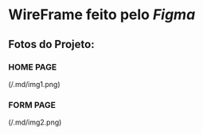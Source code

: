 # WireFrame feito pelo *Figma* #

## Fotos do Projeto: ##

### HOME PAGE ###
(/.md/img1.png)

### FORM PAGE ###
(/.md/img2.png)